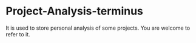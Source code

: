 # Project-Analysis-terminus
It is used to store personal analysis of some projects. You are welcome to refer to it.
